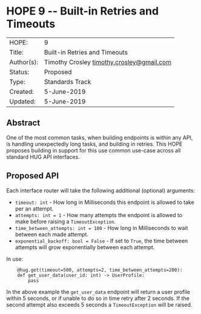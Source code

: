 # HOPE 9 -- Built-in Retries and Timeouts

|             |                                             |
| ------------| ------------------------------------------- |
| HOPE:       | 9                                           |
| Title:      | Built-in Retries and Timeouts               |
| Author(s):  | Timothy Crosley <timothy.crosley@gmail.com> |
| Status:     | Proposed                                    |
| Type:       | Standards Track                             |
| Created:    | 5-June-2019                                 |
| Updated:    | 5-June-2019                                 |

## Abstract

One of the most common tasks, when building endpoints is within any API, is handling unexpectedly long tasks, and building in retries.
This HOPE proposes building in support for this use common use-case across all standard HUG API interfaces.

## Proposed API

Each interface router will take the following additional (optional) arguments:

- `timeout: int` - How long in Milliseconds this endpoint is allowed to take per an attempt.
- `attempts: int = 1` - How many attempts the endpoint is allowed to make before raising a `TimeoutException`.
- `time_between_attempts: int = 100` - How long in Milliseconds to wait between each made attempt.
- `exponential_backoff: bool = False` - If set to `True`, the time between attempts will grow exponentially between each attempt.

In use:

```
    @hug.get(timeout=500, attempts=2, time_between_attempts=200):
    def get_user_data(user_id: int) -> UserProfile:
        pass
```

In the above example the `get_user_data` endpoint will return a user profile within 5 seconds, or if unable to do so in time retry after 2 seconds.
If the second attempt also exceeds 5 seconds a `TimeoutException` will be raised.

